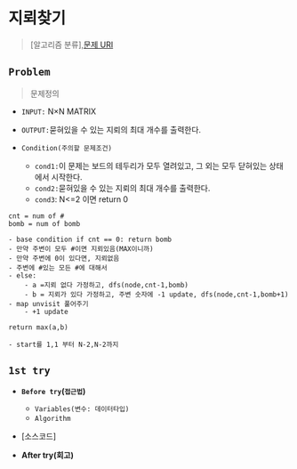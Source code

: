 # 지뢰찾기
> [알고리즘 분류],[문제 URI](https://www.acmicpc.net/problem/2140)

## `Problem`
> 문제정의
- `INPUT:` N×N MATRIX
- `OUTPUT:`묻혀있을 수 있는 지뢰의 최대 개수를 출력한다.

- `Condition(주의할 문제조건)`
    - `cond1:`이 문제는 보드의 테두리가 모두 열려있고, 그 외는 모두 닫혀있는 상태에서 시작한다.
    - `cond2:`묻혀있을 수 있는 지뢰의 최대 개수를 출력한다.
    - `cond3`: N<=2 이면 return 0
```
cnt = num of #
bomb = num of bomb

- base condition if cnt == 0: return bomb
- 만약 주변이 모두 #이면 지뢰있음(MAX이니까)
- 만약 주변에 0이 있다면, 지뢰없음
- 주변에 #있는 모든 #에 대해서
- else:
    - a =지뢰 없다 가정하고, dfs(node,cnt-1,bomb)
    - b = 지뢰가 있다 가정하고, 주변 숫자에 -1 update, dfs(node,cnt-1,bomb+1)
- map unvisit 풀어주기
    - +1 update

return max(a,b)

- start를 1,1 부터 N-2,N-2까지
```

## `1st try`
- **`Before try`(`접근법`)**

  - `Variables(변수: 데이터타입)`
  - `Algorithm`
  
- [소스코드]

- **After try(회고)**
